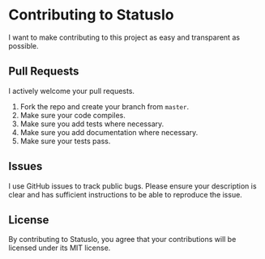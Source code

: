 # Contributing to StatusIo #
I want to make contributing to this project as easy and transparent as
possible.

## Pull Requests ##
I actively welcome your pull requests.

1. Fork the repo and create your branch from `master`.
2. Make sure your code compiles.
3. Make sure you add tests where necessary.
4. Make sure you add documentation where necessary.
5. Make sure your tests pass.

## Issues ##

I use GitHub issues to track public bugs. Please ensure your description is
clear and has sufficient instructions to be able to reproduce the issue.

## License ##
By contributing to StatusIo, you agree that your contributions will be licensed
under its MIT license.
